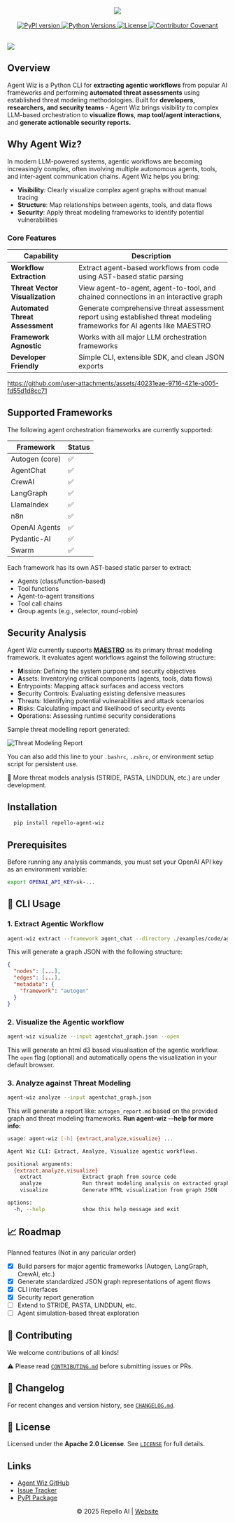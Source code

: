 <div align=center><img src="https://github.com/Repello-AI/Agent-Wiz/raw/master/assets/agent_wiz.png" /></div>
<br />

<div align="center">
  <a href="https://pypi.org/project/repello-agent-wiz/">
    <img src="https://img.shields.io/pypi/v/repello-agent-wiz.svg?color=blue" alt="PyPI version">
  </a>
  <a href="https://pypi.org/project/repello-agent-wiz/">
    <img src="https://img.shields.io/pypi/pyversions/repello-agent-wiz.svg" alt="Python Versions">
  </a>
<!--   <a href="https://github.com/Repello-AI/agent-Wiz/actions">
    <img src="https://img.shields.io/github/actions/workflow/status/Repello-AI/agent-Wiz/python-app.yml?label=build" alt="Build Status">
  </a> -->
  <a href="./LICENSE">
    <img src="https://img.shields.io/github/license/Repello-AI/Agent-Wiz" alt="License">
  </a>
  <a href="code_of_conduct.md">
    <img src="https://img.shields.io/badge/Contributor%20Covenant-2.1-4baaaa.svg" alt="Contributor Covenant">
  </a>
</div>

<br/>


![](https://github.com/Repello-AI/Agent-Wiz/raw/master/assets/example_vis.png)

## Overview
Agent Wiz is a Python CLI for **extracting agentic workflows** from popular AI frameworks and performing **automated threat assessments** using established threat modeling methodologies. Built for **developers, researchers, and security teams** -  Agent Wiz brings visibility to complex LLM-based orchestration to **visualize flows**, **map tool/agent interactions**, and **generate actionable security reports.** 

## Why Agent Wiz?

In modern LLM-powered systems, agentic workflows are becoming increasingly complex, often involving multiple autonomous agents, tools, and inter-agent communication chains. Agent Wiz helps you bring:

- **Visibility**: Clearly visualize complex agent graphs without manual tracing
- **Structure**: Map relationships between agents, tools, and data flows
- **Security**: Apply threat modeling frameworks to identify potential vulnerabilities

### Core Features

| Capability | Description |
|---------|-------------|
| **Workflow Extraction** | Extract agent-based workflows from code using AST-based static parsing |
| **Threat Vector Visualization** | View agent-to-agent, agent-to-tool, and chained connections in an interactive graph |
| **Automated Threat Assessment** | Generate comprehensive threat assessment report using established threat modeling frameworks for AI agents like MAESTRO|
| **Framework Agnostic** | Works with all major LLM orchestration frameworks |
| **Developer Friendly** | Simple CLI, extensible SDK, and clean JSON exports |



https://github.com/user-attachments/assets/40231eae-9716-421e-a005-fd55d1d8cc71



## Supported Frameworks

The following agent orchestration frameworks are currently supported:

| Framework         | Status  |
|------------------|---------|
| Autogen (core)    | ✅      |
| AgentChat         | ✅      |
| CrewAI            | ✅      |
| LangGraph         | ✅      |
| LlamaIndex        | ✅      |
| n8n               | ✅      |
| OpenAI Agents     | ✅      |
| Pydantic-AI       | ✅      |
| Swarm             | ✅      |

Each framework has its own AST-based static parser to extract:
- Agents (class/function-based)
- Tool functions
- Agent-to-agent transitions
- Tool call chains
- Group agents (e.g., selector, round-robin)


## Security Analysis

Agent Wiz currently supports [**MAESTRO**](https://cloudsecurityalliance.org/blog/2025/02/06/agentic-ai-threat-modeling-framework-maestro) as its primary threat modeling framework. It evaluates agent workflows against the following structure:

- **M**ission: Defining the system purpose and security objectives
- **A**ssets: Inventorying critical components (agents, tools, data flows)
- **E**ntrypoints: Mapping attack surfaces and access vectors
- **S**ecurity Controls: Evaluating existing defensive measures
- **T**hreats: Identifying potential vulnerabilities and attack scenarios
- **R**isks: Calculating impact and likelihood of security events
- **O**perations: Assessing runtime security considerations

Sample threat modelling report generated:

<img src="https://github.com/Repello-AI/Agent-Wiz/raw/master/assets/example_report.png" alt="Threat Modeling Report" />
<br/>


You can also add this line to your `.bashrc`, `.zshrc`, or environment setup script for persistent use.

🧪 More threat models analysis (STRIDE, PASTA, LINDDUN, etc.) are under development.

## Installation

```bash
  pip install repello-agent-wiz
```


## Prerequisites

Before running any analysis commands, you must set your OpenAI API key as an environment variable:

```bash
export OPENAI_API_KEY=sk-...
```

## 🚀 CLI Usage

### 1. Extract Agentic Workflow

```bash
agent-wiz extract --framework agent_chat --directory ./examples/code/agent_chat --output agentchat_graph.json
```

This will generate a graph JSON with the following structure:

```json
{
  "nodes": [...],
  "edges": [...],
  "metadata": {
    "framework": "autogen"
  }
}
```

### 2. Visualize the Agentic workflow
```bash
agent-wiz visualize --input agentchat_graph.json --open
```

This will generate an html d3 based visualisation of the agentic workflow. The `open` flag (optional) and automatically opens the visualization in your default browser.   

### 3. Analyze against Threat Modeling

```bash
agent-wiz analyze --input agentchat_graph.json
```

This will generate a report like:  `autogen_report.md`  based on the provided graph and threat modeling frameworks.
__Run agent-wiz --help for more info:__
```bash
usage: agent-wiz [-h] {extract,analyze,visualize} ...

Agent Wiz CLI: Extract, Analyze, Visualize agentic workflows.

positional arguments:
  {extract,analyze,visualize}
    extract             Extract graph from source code
    analyze             Run threat modeling analysis on extracted graph
    visualize           Generate HTML visualization from graph JSON

options:
  -h, --help            show this help message and exit
```

## 📈 Roadmap
Planned features (Not in any paricular order)
- [x] Build parsers for major agentic frameworks (Autogen, LangGraph, CrewAI, etc.)
- [x] Generate standardized JSON graph representations of agent flows
- [x] CLI interfaces
- [x] Security report generation
- [ ] Extend to STRIDE, PASTA, LINDDUN, etc.
- [ ] Agent simulation-based threat exploration

## 🤝 Contributing

We welcome contributions of all kinds!

⚠️ Please read [`CONTRIBUTING.md`](./CONTRIBUTING.md) before submitting issues or PRs.


## 📜 Changelog

For recent changes and version history, see [`CHANGELOG.md`](./CHANGELOG.md).

## 📄 License

Licensed under the **Apache 2.0 License**. See [`LICENSE`](./LICENSE) for full details.

## Links

- [Agent Wiz GitHub](https://github.com/Repello-AI/Agent-Wiz)
- [Issue Tracker](https://github.com/Repello-AI/Agent-Wiz/issues)
- [PyPI Package](https://pypi.org/project/repello-agent-wiz/)

<p align="center">
© 2025 Repello AI | <a href="https://repello.ai">Website</a> 
</p>
